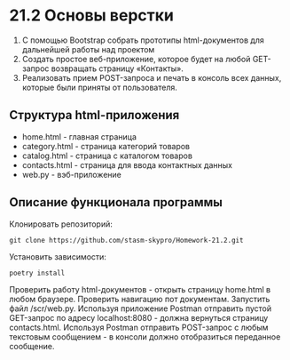 # 21.2 Основы верстки
1. С помощью Bootstrap собрать прототипы html-документов для дальнейшей работы над проектом
2. Создать простое веб-приложение, которое будет на любой GET-запрос возвращать страницу «Контакты».
3. Реализовать прием POST-запроса и печать в консоль всех данных, которые были приняты от пользователя.


## Структура html-приложения
* home.html - главная страница
* category.html - страница категорий товаров
* catalog.html - страница с каталогом товаров
* contacts.html - страница для ввода контактных данных
* web.py - вэб-приложение


##  Описание функционала программы
Клонировать репозиторий:
```
git clone https://github.com/stasm-skypro/Homework-21.2.git
```

Установить зависимости:
```
poetry install
```

Проверить работу html-документов - открыть страницу home.html в любом браузере. Проверить навигацию пот документам.
Запустить файл /scr/web.py. Используя приложение Postman отправить пустой GET-запрос по адресу localhost:8080 - 
должна вернуться страницу contacts.html. Используя Postman отправить POST-запрос с любым текстовым сообщением - в 
консоли должно отобразиться переданное сообщение.
